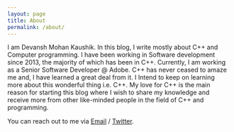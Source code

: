 ```yaml
---
layout: page
title: About
permalink: /about/
---
```


I am Devansh Mohan Kaushik. In this blog, I write mostly about C++ and Computer programming. I have been working in Software development since 2013, the majority of which has been in C++. Currently, I am working as a Senior Software Developer @ Adobe. C++ has never ceased to amaze me and, I have learned a great deal from it. I Intend to keep on learning more about this wonderful thing i.e. C++. My love for C++ is the main reason for starting this blog where I wish to share my knowledge and receive more from other like-minded people in the field of C++ and programming. 

You can reach out to me via
[Email](devansh.m.kaushik@gmail.com) /
[Twitter](https://twitter.com/DevanshMKaushik).
